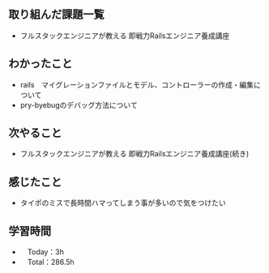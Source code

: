 ## 取り組んだ課題一覧
- フルスタックエンジニアが教える 即戦力Railsエンジニア養成講座

## わかったこと 
- rails　マイグレーションファイルとモデル、コントローラーの作成・編集について
- pry-byebugのデバッグ方法について

## 次やること
- フルスタックエンジニアが教える 即戦力Railsエンジニア養成講座(続き)

## 感じたこと
- タイポのミスで長時間ハマってしまう事が多いので気をつけたい

## 学習時間
- 　Today：3h
- 　Total：286.5h